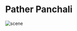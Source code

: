 # Pather Panchali

![scene](https://banglasweets.files.wordpress.com/2012/06/screen-shot-2012-05-22-at-3-52-06-pm.png)
